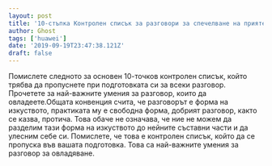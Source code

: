```yaml
---
layout: post
title: '10-стъпка Контролен списък за разговори за спечелване на приятели'
author: Ghost
tags: ['huawei']
date: '2019-09-19T23:47:38.121Z'
draft: false
---
```


Помислете следното за основен 10-точков контролен списък, който трябва да пропуснете при подготовката си за всеки разговор. Прочетете за най-важните умения за разговор, които да овладеете.Общата конвенция счита, че разговорът е форма на изкуството, практиката му е свободна форма, добрият разговор, както се казва, протича. Това обаче не означава, че ние не можем да разделим тази форма на изкуството до нейните съставни части и да улесним себе си. Помислете, че това е контролен списък, който да се пропуска във вашата подготовка. Това са най-важните умения за разговор за овладяване.
